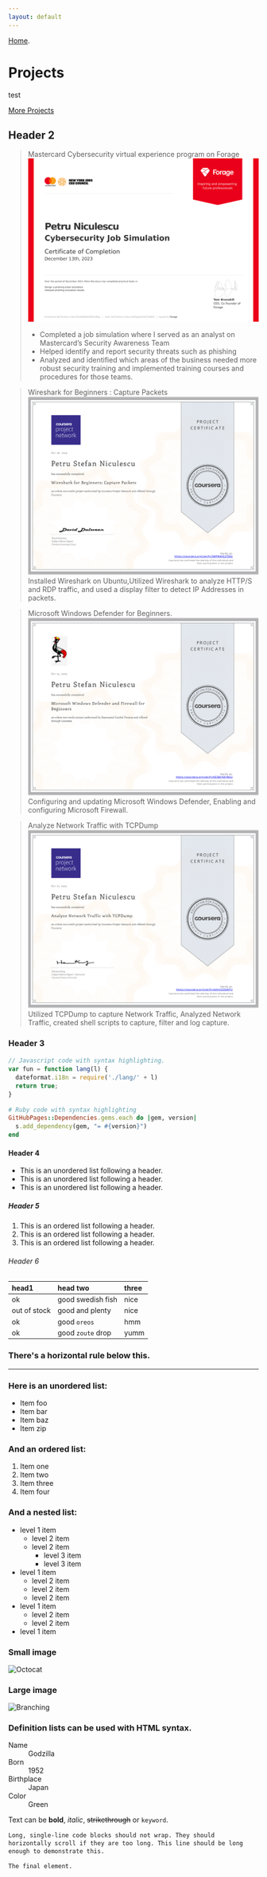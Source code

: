 ```yaml
---
layout: default
---
```


[Home](./index).



# Projects

test

[More Projects](./bt)

## Header 2

> Mastercard Cybersecurity virtual experience program on Forage
> ![Mastercard_cert](vcKAB5yYAgvemepGQ_Mastercard_buW5gkjHuhoE7pWK4_1702477946596_completion_certificate.png)
> - Completed a job simulation where I served as an analyst on Mastercard’s Security Awareness Team 
> - Helped identify and report security threats such as phishing 
> - Analyzed and identified which areas of the business needed more robust security training and implemented training courses and procedures for those teams.

> Wireshark for Beginners : Capture Packets
> ![Wireshark_cert](Coursera5WPW4VE27Z6G.png)
> Installed Wireshark on Ubuntu,Utilized Wireshark to analyze HTTP/S and RDP traffic, and used a display filter to detect IP Addresses in packets.

> Microsoft Windows Defender for Beginners.
> ![IBM_cert](CourseraKE36EJGEJMU2.png)
> Configuring and updating Microsoft Windows Defender, Enabling and configuring Microsoft Firewall.

> Analyze Network Traffic with TCPDump
> ![TCPDump_cert](CourseraAAVU25Z6APJ2.png)
> Utilized TCPDump to capture Network Traffic, Analyzed Network Traffic, created shell scripts to capture, filter and log capture. 

### Header 3

```js
// Javascript code with syntax highlighting.
var fun = function lang(l) {
  dateformat.i18n = require('./lang/' + l)
  return true;
}
```

```ruby
# Ruby code with syntax highlighting
GitHubPages::Dependencies.gems.each do |gem, version|
  s.add_dependency(gem, "= #{version}")
end
```

#### Header 4

*   This is an unordered list following a header.
*   This is an unordered list following a header.
*   This is an unordered list following a header.

##### Header 5

1.  This is an ordered list following a header.
2.  This is an ordered list following a header.
3.  This is an ordered list following a header.

###### Header 6

| head1        | head two          | three |
|:-------------|:------------------|:------|
| ok           | good swedish fish | nice  |
| out of stock | good and plenty   | nice  |
| ok           | good `oreos`      | hmm   |
| ok           | good `zoute` drop | yumm  |

### There's a horizontal rule below this.

* * *

### Here is an unordered list:

*   Item foo
*   Item bar
*   Item baz
*   Item zip

### And an ordered list:

1.  Item one
1.  Item two
1.  Item three
1.  Item four

### And a nested list:

- level 1 item
  - level 2 item
  - level 2 item
    - level 3 item
    - level 3 item
- level 1 item
  - level 2 item
  - level 2 item
  - level 2 item
- level 1 item
  - level 2 item
  - level 2 item
- level 1 item

### Small image

![Octocat](https://github.githubassets.com/images/icons/emoji/octocat.png)

### Large image

![Branching](https://guides.github.com/activities/hello-world/branching.png)


### Definition lists can be used with HTML syntax.

<dl>
<dt>Name</dt>
<dd>Godzilla</dd>
<dt>Born</dt>
<dd>1952</dd>
<dt>Birthplace</dt>
<dd>Japan</dd>
<dt>Color</dt>
<dd>Green</dd>
</dl>

Text can be **bold**, _italic_, ~~strikethrough~~ or `keyword`.

```
Long, single-line code blocks should not wrap. They should horizontally scroll if they are too long. This line should be long enough to demonstrate this.
```

```
The final element.
```
